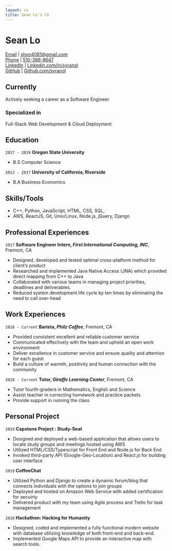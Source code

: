 ```yaml
--- 
layout: cv 
title: Sean Lo's CV
--- 
```


# Sean Lo 

<div id="webaddress">
<a href="shon4081@gmail.com">Email</a> | <a href="shon4081@gmail.com">shon4081@gmail.com</a>
</div>

<div id="webaddress">
<a href="510-386-8647">Phone</a> | <a href="510-386-8647">510-386-8647</a>
</div>

<div id="webaddress">
<a href="510-386-8647">LinkedIn</a> | <a href="510-386-8647">Linkedin.com/in/syranol</a>
</div>

<div id="webaddress">
<a href="510-386-8647">GitHub</a> | <a href="510-386-8647">Github.com/syranol</a>
</div>

## Currently
Actively seeking a career as a Software Engineer

### Specialized in

Full-Stack Web Development & Cloud Deployment

## Education

`2017 - 2019` 
__Oregon State University__
- B.S Computer Science

`2013 - 2017`
__University of California, Riverside__
- B.A Business Economics   

## Skills/Tools  
- C++, Python, JavaScript, HTML, CSS, SQL, 
- AWS, ReactJS, Git, Unix/Linux, Node.js, jQuery, Django   

## Professional Experiences  
`2017` 
__Software Engineer Intern, *First International Computing, INC*__, Fremont, CA  
- Designed, developed and tested optimal cross-platform method for client’s product 
- Researched and implemented Java Native Access (JNA) which provided direct mapping from C++ to Java 
- Collaborated with various teams in managing project priorities, deadlines and deliverables. 
- Reduced system development life cycle by ten times by eliminating the need to call over-head  

## Work Experiences  
`2018 - Current` __Barista, *Philz Coffee*__, Fremont, CA  
- Provided consistent excellent and reliable customer service 
- Communicated effectively with the team and upheld an open work environment 
- Deliver excellence in customer service and ensure quality and attention for each guest 
- Build a culture of warmth, positivity and human connection with the community  

`2018 - Current` __Tutor, *Giraffe Learning Center*__, Fremont, CA  
- Tutor fourth-graders in Mathematics, English and Science 
- Assist teacher in correcting homework and practice packets 
- Provide support in running the class  

## Personal Project  

`2019` __Capstone Project : Study-Seat__  
- Designed and deployed a web-based application that allows users to locate study groups and meetings hosted using AWS 
- Utilized HTML/CSS/Typescript for Front End and Node.js for Back End 
- Invoked third-party API (Google-Geo-Location) and React.js for building user interface 

`2019` __CoffeeChat__  
- Utilized Python and Django to create a dynamic forum/blog that connects individuals with the options to join groups 
- Deployed and hosted on Amazon Web Service with added certification for secuirty 
- Delivered product with my team using Agile process and Trello for task management

`2018` __Hackathon: Hacking for Humanity__  
- Designed, coded and implemented a fully functional modern website with database utilizing knowledge of both front-end and back-end. 
- Implemented Google Maps API to provide an interactive map with search tools. 

<!-- ### Footer
